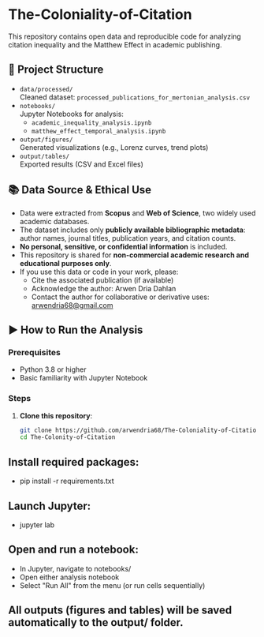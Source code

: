 # The-Coloniality-of-Citation

This repository contains open data and reproducible code for analyzing citation inequality and the Matthew Effect in academic publishing.

## 📁 Project Structure

- `data/processed/`  
  Cleaned dataset: `processed_publications_for_mertonian_analysis.csv`
- `notebooks/`  
  Jupyter Notebooks for analysis:
  - `academic_inequality_analysis.ipynb`
  - `matthew_effect_temporal_analysis.ipynb`
- `output/figures/`  
  Generated visualizations (e.g., Lorenz curves, trend plots)
- `output/tables/`  
  Exported results (CSV and Excel files)

## 📚 Data Source & Ethical Use

- Data were extracted from **Scopus** and **Web of Science**, two widely used academic databases.
- The dataset includes only **publicly available bibliographic metadata**:  
  author names, journal titles, publication years, and citation counts.
- **No personal, sensitive, or confidential information** is included.
- This repository is shared for **non-commercial academic research and educational purposes only**.
- If you use this data or code in your work, please:
  - Cite the associated publication (if available)
  - Acknowledge the author: Arwen Dria Dahlan
  - Contact the author for collaborative or derivative uses: arwendria68@gmail.com

## ▶️ How to Run the Analysis

### Prerequisites
- Python 3.8 or higher
- Basic familiarity with Jupyter Notebook

### Steps
1. **Clone this repository**:
   ```bash
   git clone https://github.com/arwendria68/The-Coloniality-of-Citation.git
   cd The-Colonity-of-Citation
## Install required packages:
- pip install -r requirements.txt

## Launch Jupyter:
- jupyter lab

## Open and run a notebook:
- In Jupyter, navigate to notebooks/
- Open either analysis notebook
- Select "Run All" from the menu (or run cells sequentially)
         
## All outputs (figures and tables) will be saved automatically to the output/ folder. 
